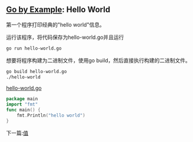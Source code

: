 ## [Go by Example](https://gobyexample.com/): Hello World

第一个程序打印经典的"hello world"信息。

运行该程序，将代码保存为hello-world.go并且运行

```bash
go run hello-world.go
```

想要将程序构建为二进制文件，使用go build，然后直接执行构建的二进制文件。

```bash
go build hello-world.go
./hello-world
```

[hello-world.go](<../src/hello-world.go>)

```go
package main
import "fmt"
func main() {
    fmt.Println("hello world")
}
```



下一篇:[值](value.md)
